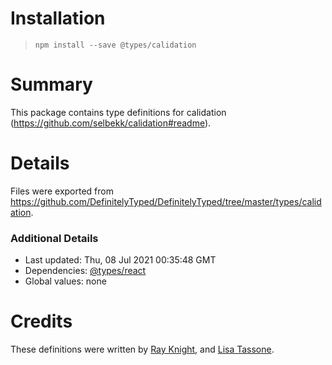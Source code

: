 # Installation
> `npm install --save @types/calidation`

# Summary
This package contains type definitions for calidation (https://github.com/selbekk/calidation#readme).

# Details
Files were exported from https://github.com/DefinitelyTyped/DefinitelyTyped/tree/master/types/calidation.

### Additional Details
 * Last updated: Thu, 08 Jul 2021 00:35:48 GMT
 * Dependencies: [@types/react](https://npmjs.com/package/@types/react)
 * Global values: none

# Credits
These definitions were written by [Ray Knight](https://github.com/ArrayKnight), and [Lisa Tassone](https://github.com/lisatassone).
